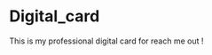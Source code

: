 <meta name="google-site-verification" content="eZ8iSbqR7mQzLfsCxeJLt4qvYps3HPXWWPHEcy2SUA4" />

# Digital_card
This is my professional digital card for reach me out ! 
